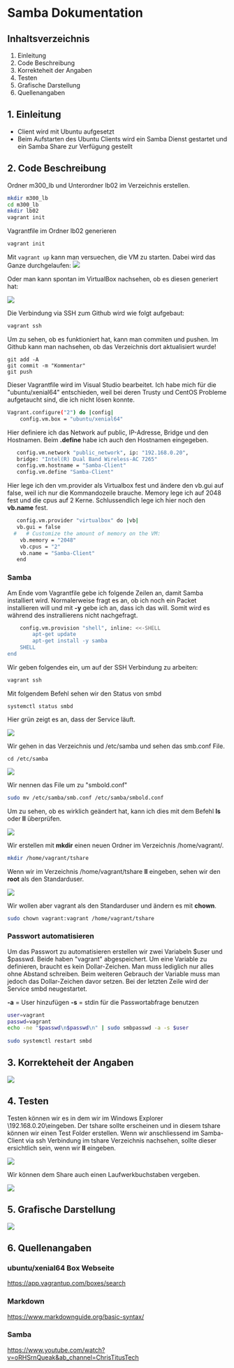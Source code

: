 # Samba Dokumentation 

## Inhaltsverzeichnis
1. Einleitung
2. Code Beschreibung
3. Korrekteheit der Angaben
4. Testen
5. Grafische Darstellung
6. Quellenangaben

## 1. Einleitung
- Client wird mit Ubuntu aufgesetzt
- Beim Aufstarten des Ubuntu Clients wird ein Samba Dienst gestartet und ein Samba Share zur Verfügung gestellt



## 2. Code Beschreibung

Ordner m300_lb und Unterordner lb02 im Verzeichnis erstellen. 
```bash Codiger Code ist hier gecoded
mkdir m300_lb
cd m300_lb
mkdir lb02
vagrant init
```

Vagrantfile im Ordner lb02 generieren
```bash Codiger Code ist hier gecoded
vagrant init
```

Mit ```vagrant up```  kann man versuechen, die VM zu starten. Dabei wird das Ganze durchgelaufen:
![](Screenshot\vagrant_up.JPG) 


Oder man kann spontan im VirtualBox nachsehen, ob es diesen generiert hat:

![](Screenshot\VM.JPG)


Die Verbindung via SSH zum Github wird wie folgt aufgebaut:
```bash Codiger Code ist hier gecoded
vagrant ssh
```


Um zu sehen, ob es funktioniert hat, kann man commiten und pushen. Im Github kann man nachsehen, ob das Verzeichnis dort aktualisiert wurde!
```
git add -A  
git commit -m "Kommentar"
git push
```


Dieser Vagrantfile wird im Visual Studio bearbeitet.
Ich habe mich für die "ubuntu/xenial64" entschieden, weil bei deren Trusty und CentOS Probleme aufgetaucht sind, die ich nicht lösen konnte.
```bash Codiger Code ist hier gecoded
Vagrant.configure("2") do |config|
    config.vm.box = "ubuntu/xenial64"
```


 Hier definiere ich das Network auf public, IP-Adresse, Bridge und den Hostnamen. Beim **.define** habe ich auch den Hostnamen eingegeben.
 ```bash Codiger Code ist hier gecoded
    config.vm.network "public_network", ip: "192.168.0.20", 
    bridge: "Intel(R) Dual Band Wireless-AC 7265"
    config.vm.hostname = "Samba-Client"
    config.vm.define "Samba-Client"
```


Hier lege ich den vm.provider als Virtualbox fest und ändere den vb.gui auf false, weil ich nur die Kommandozeile brauche. Memory lege ich auf 2048 fest und die cpus auf 2 Kerne. Schlussendlich lege ich hier noch den **vb.name** fest.
```bash Codiger Code ist hier gecoded
   config.vm.provider "virtualbox" do |vb|
   vb.gui = false
  #   # Customize the amount of memory on the VM:
    vb.memory = "2048"
    vb.cpus = "2"
    vb.name = "Samba-Client"
   end
```


### Samba
Am Ende vom Vagrantfile gebe ich folgende Zeilen an, damit Samba installiert wird. Normalerweise fragt es an, ob ich noch ein Packet installieren will und mit **-y** gebe ich an, dass ich das will. Somit wird es während des instrallierens nicht nachgefragt.
```bash Codiger Code ist hier gecoded
    config.vm.provision "shell", inline: <<-SHELL
        apt-get update
        apt-get install -y samba
    SHELL
end
```


Wir geben folgendes ein, um auf der SSH Verbindung zu arbeiten:
```bash Codiger Code ist hier gecoded
vagrant ssh
```


Mit folgendem Befehl sehen wir den Status von smbd
```
systemctl status smbd
```


Hier grün zeigt es an, dass der Service läuft. 

![](Screenshot\Status_smbd.JPG) 

Wir gehen in das Verzeichnis und /etc/samba und sehen das smb.conf File. 
```
cd /etc/samba
```

![](Screenshot\smbconfig_file.JPG) 


Wir nennen das File um zu "smbold.conf"
```bash Codiger Code ist hier gecoded
sudo mv /etc/samba/smb.conf /etc/samba/smbold.conf
```


Um zu sehen, ob es wirklich geändert hat, kann ich dies mit dem Befehl **ls** oder **ll** überprüfen.

![](Screenshot\smbold.JPG) 


Wir erstellen mit **mkdir** einen neuen Ordner im Verzeichnis /home/vagrant/.
```bash Codiger Code ist hier gecoded
mkdir /home/vagrant/tshare
```

Wenn wir im Verzeichnis /home/vagrant/tshare **ll** eingeben, sehen wir den **root** als den Standarduser. 

![](Screenshot\root.JPG) 

Wir wollen aber vagrant als den Standarduser und ändern es mit **chown**.
```bash Codiger Code ist hier gecoded
sudo chown vagrant:vagrant /home/vagrant/tshare
```

### Passwort automatisieren

Um das Passwort zu automatisieren erstellen wir zwei Variabeln $user und $passwd. Beide haben "vagrant" abgespeichert. Um eine Variable zu definieren, braucht es kein Dollar-Zeichen. Man muss lediglich nur alles ohne Abstand schreiben. Beim weiteren Gebrauch der Variable muss man jedoch das Dollar-Zeichen davor setzen.
Bei der letzten Zeile wird der Service smbd neugestartet.

**-a** = User hinzufügen
**-s** = stdin für die Passwortabfrage benutzen

```bash Codiger Code ist hier gecoded
user=vagrant
passwd=vagrant
echo -ne "$passwd\n$passwd\n" | sudo smbpasswd -a -s $user
  
sudo systemctl restart smbd
```

## 3. Korrekteheit der Angaben
![](Screenshot\GrafischeÜbersicht.JPG) 

## 4. Testen
Testen können wir es in dem wir im Windows Explorer \\192.168.0.20\eingeben. Der tshare sollte erscheinen und in diesem tshare können wir einen Test Folder erstellen. Wenn wir anschliessend im Samba-Client via ssh Verbindung im tshare Verzeichnis nachsehen, sollte dieser ersichtlich sein, wenn wir **ll** eingeben.

![](Screenshot\tshare.JPG) 

Wir können dem Share auch einen Laufwerkbuchstaben vergeben.

![](Screenshot\tshareLaufwerk.JPG) 

## 5. Grafische Darstellung

![](Screenshot\tshare.JPG) 

## 6. Quellenangaben

### ubuntu/xenial64 Box Webseite 
https://app.vagrantup.com/boxes/search

### Markdown
https://www.markdownguide.org/basic-syntax/

### Samba
https://www.youtube.com/watch?v=oRHSrnQueak&ab_channel=ChrisTitusTech